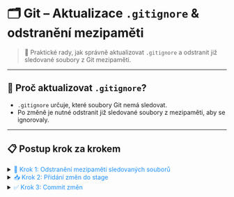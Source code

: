 # 🗂️ Git – Aktualizace `.gitignore` & odstranění mezipaměti

> 🚀 Praktické rady, jak správně aktualizovat `.gitignore` a odstranit již sledované soubory z Git mezipaměti.

---

## 📝 Proč aktualizovat `.gitignore`?

- `.gitignore` určuje, které soubory Git nemá sledovat.
- Po změně je nutné odstranit již sledované soubory z mezipaměti, aby se ignorovaly.

---

## 📋 Postup krok za krokem

<details>
<summary><span style="color:#1E90FF;">🧹 Krok 1: Odstranění mezipaměti sledovaných souborů</span></summary>

```bash
git rm -r --cached .
```
- Odstraní všechny soubory z mezipaměti (ne z disku).
- Git začne respektovat nové pravidla v `.gitignore`.

> [!WARNING]  
> Soubory zůstanou na disku, pouze se přestanou sledovat v Gitu.
</details>

<details>
<summary><span style="color:#1E90FF;">📥 Krok 2: Přidání změn do stage</span></summary>

```bash
git add .
```
- Přidá změny (včetně aktualizovaného `.gitignore`) do stage.

> [!TIP]  
> Ověřte, že `.gitignore` obsahuje vše potřebné.
</details>

<details>
<summary><span style="color:#1E90FF;">✅ Krok 3: Commit změn</span></summary>

```bash
git commit -m "Aktualizace .gitignore"
```
- Potvrďte změny v repozitáři.

> [!NOTE]  
> Po commitu budou ignorované soubory skutečně ignorovány.
</details>
